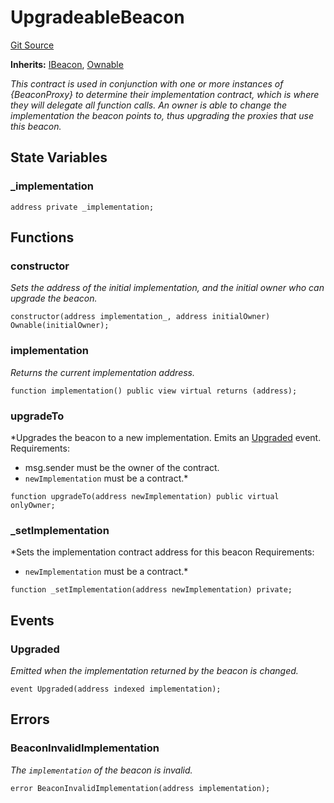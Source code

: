 # UpgradeableBeacon
[Git Source](https://github.com/metacontract/mc/blob/20954f1387efa0bc72b42d3e78a22f9f845eebbd/src/devkit/Flattened.sol)

**Inherits:**
[IBeacon](interface.IBeacon.md), [Ownable](abstract.Ownable.md)

*This contract is used in conjunction with one or more instances of {BeaconProxy} to determine their
implementation contract, which is where they will delegate all function calls.
An owner is able to change the implementation the beacon points to, thus upgrading the proxies that use this beacon.*


## State Variables
### _implementation

```solidity
address private _implementation;
```


## Functions
### constructor

*Sets the address of the initial implementation, and the initial owner who can upgrade the beacon.*


```solidity
constructor(address implementation_, address initialOwner) Ownable(initialOwner);
```

### implementation

*Returns the current implementation address.*


```solidity
function implementation() public view virtual returns (address);
```

### upgradeTo

*Upgrades the beacon to a new implementation.
Emits an [Upgraded](contract.UpgradeableBeacon.md#upgraded) event.
Requirements:
- msg.sender must be the owner of the contract.
- `newImplementation` must be a contract.*


```solidity
function upgradeTo(address newImplementation) public virtual onlyOwner;
```

### _setImplementation

*Sets the implementation contract address for this beacon
Requirements:
- `newImplementation` must be a contract.*


```solidity
function _setImplementation(address newImplementation) private;
```

## Events
### Upgraded
*Emitted when the implementation returned by the beacon is changed.*


```solidity
event Upgraded(address indexed implementation);
```

## Errors
### BeaconInvalidImplementation
*The `implementation` of the beacon is invalid.*


```solidity
error BeaconInvalidImplementation(address implementation);
```

